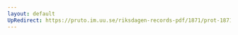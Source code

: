 ```yaml
---
layout: default
UpRedirect: https://pruto.im.uu.se/riksdagen-records-pdf/1871/prot-1871-urtima-ak--912/prot-1871-urtima-ak--912_000.pdf
---
```

